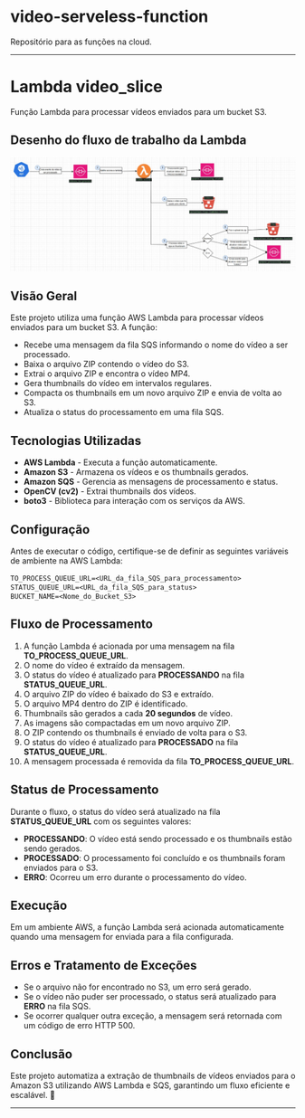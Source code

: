 # video-serveless-function
Repositório para as funções na cloud.

-----------------------------------------------------------------------------------------------------------------------------------------------------------------

# Lambda video_slice
Função Lambda para processar vídeos enviados para um bucket S3.

## Desenho do fluxo de trabalho da Lambda

![fluxo_da_lambda_video_slicer](docs/video_slicer_flow.png)

## Visão Geral
Este projeto utiliza uma função AWS Lambda para processar vídeos enviados para um bucket S3. A função:
- Recebe uma mensagem da fila SQS informando o nome do vídeo a ser processado.
- Baixa o arquivo ZIP contendo o vídeo do S3.
- Extrai o arquivo ZIP e encontra o vídeo MP4.
- Gera thumbnails do vídeo em intervalos regulares.
- Compacta os thumbnails em um novo arquivo ZIP e envia de volta ao S3.
- Atualiza o status do processamento em uma fila SQS.

## Tecnologias Utilizadas
- **AWS Lambda** - Executa a função automaticamente.
- **Amazon S3** - Armazena os vídeos e os thumbnails gerados.
- **Amazon SQS** - Gerencia as mensagens de processamento e status.
- **OpenCV (cv2)** - Extrai thumbnails dos vídeos.
- **boto3** - Biblioteca para interação com os serviços da AWS.

## Configuração
Antes de executar o código, certifique-se de definir as seguintes variáveis de ambiente na AWS Lambda:

```plaintext
TO_PROCESS_QUEUE_URL=<URL_da_fila_SQS_para_processamento>
STATUS_QUEUE_URL=<URL_da_fila_SQS_para_status>
BUCKET_NAME=<Nome_do_Bucket_S3>
```

## Fluxo de Processamento
1. A função Lambda é acionada por uma mensagem na fila **TO_PROCESS_QUEUE_URL**.
2. O nome do vídeo é extraído da mensagem.
3. O status do vídeo é atualizado para **PROCESSANDO** na fila **STATUS_QUEUE_URL**.
4. O arquivo ZIP do vídeo é baixado do S3 e extraído.
5. O arquivo MP4 dentro do ZIP é identificado.
6. Thumbnails são gerados a cada **20 segundos** de vídeo.
7. As imagens são compactadas em um novo arquivo ZIP.
8. O ZIP contendo os thumbnails é enviado de volta para o S3.
9. O status do vídeo é atualizado para **PROCESSADO** na fila **STATUS_QUEUE_URL**.
10. A mensagem processada é removida da fila **TO_PROCESS_QUEUE_URL**.

## Status de Processamento
Durante o fluxo, o status do vídeo será atualizado na fila **STATUS_QUEUE_URL** com os seguintes valores:
- **PROCESSANDO**: O vídeo está sendo processado e os thumbnails estão sendo gerados.
- **PROCESSADO**: O processamento foi concluído e os thumbnails foram enviados para o S3.
- **ERRO**: Ocorreu um erro durante o processamento do vídeo.

## Execução

Em um ambiente AWS, a função Lambda será acionada automaticamente quando uma mensagem for enviada para a fila configurada.

## Erros e Tratamento de Exceções
- Se o arquivo não for encontrado no S3, um erro será gerado.
- Se o vídeo não puder ser processado, o status será atualizado para **ERRO** na fila SQS.
- Se ocorrer qualquer outra exceção, a mensagem será retornada com um código de erro HTTP 500.

## Conclusão
Este projeto automatiza a extração de thumbnails de vídeos enviados para o Amazon S3 utilizando AWS Lambda e SQS, garantindo um fluxo eficiente e escalável. 🚀

-----------------------------------------------------------------------------------------------------------------------------------------------------------------


